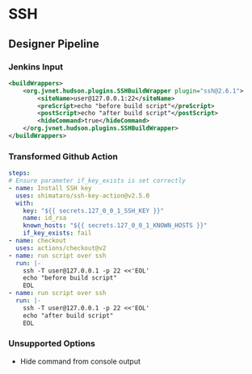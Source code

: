 # SSH

## Designer Pipeline

### Jenkins Input

```xml
<buildWrappers>
    <org.jvnet.hudson.plugins.SSHBuildWrapper plugin="ssh@2.6.1">
        <siteName>user@127.0.0.1:22</siteName>
        <preScript>echo "before build script"</preScript>
        <postScript>echo "after build script"</postScript>
        <hideCommand>true</hideCommand>
    </org.jvnet.hudson.plugins.SSHBuildWrapper>
</buildWrappers>
```

### Transformed Github Action

```yaml
steps:
# Ensure parameter if_key_exists is set correctly
- name: Install SSH key
  uses: shimataro/ssh-key-action@v2.5.0
  with:
    key: "${{ secrets.127_0_0_1_SSH_KEY }}"
    name: id_rsa
    known_hosts: "${{ secrets.127_0_0_1_KNOWN_HOSTS }}"
    if_key_exists: fail
- name: checkout
  uses: actions/checkout@v2
- name: run script over ssh
  run: |-
    ssh -T user@127.0.0.1 -p 22 <<'EOL'
    echo "before build script"
    EOL
- name: run script over ssh
  run: |-
    ssh -T user@127.0.0.1 -p 22 <<'EOL'
    echo "after build script"
    EOL
```

### Unsupported Options

- Hide command from console output
